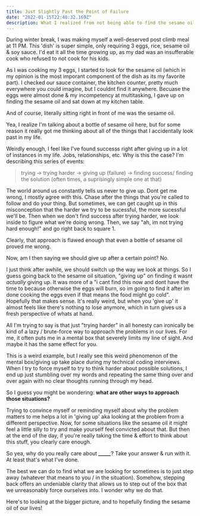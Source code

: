 ```yaml
---
title: Just Slightly Past the Point of Failure
date: "2022-01-15T22:40:32.169Z"
description: What I realized from not being able to find the sesame oil in my kitchen
---
```


During winter break, I was making myself a well-deserved post climb meal at 11 PM. This 'dish' is super simple, only requiring 3 eggs, rice, sesame oil & soy sauce. I'd eat it all the time growing up, as my dad was an insufferable cook who refused to not cook for his kids.

As I was cooking my 3 eggs, I started to look for the sesame oil (which in my opinion is the most imporant component of the dish as its my favorite part). I checked our sauce container, the kitchen counter, pretty much everywhere you could imagine, but I couldnt find it anywhere. Becuase the eggs were almost done & my incompetency at multitasking, I gave up on finding the sesame oil and sat down at my kitchen table. 

And of course, literally sitting right in front of me was the sesame oil.

Yea, I realize I'm talking about a bottle of sesame oil here, but for some reason it really got me thinking about all of the things that I accidentally look past in my life.

Weirdly enough, I feel like I've found successs right after giving up in a lot of instances in my life. Jobs, relationships, etc. Why is this the case?
I'm describing this series of events: 

> trying -> trying harder -> giving up (failure) -> finding success/ finding the solution (often times, a suprisingly simple one at that)

The world around us constantly tells us never to give up. Dont get me wrong, I mostly agree with this. Chase after the things that you're called to follow and do your thing. But sometimes, we can get caught up in this misconception that the harder we try to be sucessful, the more sucessful we'll be. Then when we don't find success after trying harder, we look inside to figure what we're doing wrong. Then, we say "ah, im not trying hard enough!" and go right back to square 1. 

Clearly, that approach is flawed enough that even a bottle of sesame oil proved me wrong.

Now, am I then saying we should give up after a certain point? No. 

I just think after awhile, we should switch up the way we look at things. So I guess going back to the sesame oil situation, "giving up" on finding it wasnt *actually* giving up. It was more of a "i cant find this now and dont have the time to because otherwise the eggs will burn, so im going to find it after im done cooking the eggs even if that means the food might go cold". Hopefully that makes sense. It's really weird, but when you 'give up' it almost feels like there's nothing to lose anymore, which in turn gives us a fresh perspective of whats at hand.

All I'm trying to say is that just "trying harder" in all honesty can ironically be kind of a lazy / brute-force way to approach the problems in our lives. For me, it often puts me in a mental box that severely limits my line of sight. And maybe it has the same effect for you. 

This is a weird example, but I really see this weird phenomenon of the mental box/giving up take place during my technical coding interviews. When I try to force myself to try to think harder about possible solutions, I end up just stumbling over my words and repeating the same thing over and over again with no clear thoughts running through my head. 

So I guess you might be wondering: **what are other ways to approach those situations?**

Trying to convince myself or reminding myself about why the problem matters to me helps a lot in 'giving up' aka looking at the problem from a different perspective. Now, for some situations like the sesame oil it might feel a little silly to try and make yourself feel convicted about that. But then at the end of the day, if you're really taking the time & effort to think about this stuff, you clearly care enough.

So yea, why do you really care about ***_____***? Take your answer & run with it. At least that's what I've done. 

The best we can do to find what we are looking for sometimes is to just step away (whatever that means to you / in the situation). Somehow, stepping back offers an undeniable clarity that allows us to step out of the box that we unreasonably force ourselves into. I wonder why we do that.

Here's to looking at the bigger picture, and to hopefully finding the sesame oil of our lives!